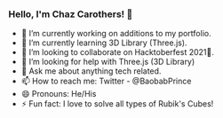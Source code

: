 ### Hello, I'm Chaz Carothers! 👋

- 🔭 I’m currently working on additions to my portfolio.
- 🌱 I’m currently learning 3D Library (Three.js).
- 👯 I’m looking to collaborate on Hacktoberfest 2021🙂.
- 🤔 I’m looking for help with Three.js (3D Library) 
- 💬 Ask me about anything tech related.
- 📫 How to reach me: Twitter - @BaobabPrince 
- 😄 Pronouns: He/His
- ⚡ Fun fact: I love to solve all types of Rubik's Cubes!

